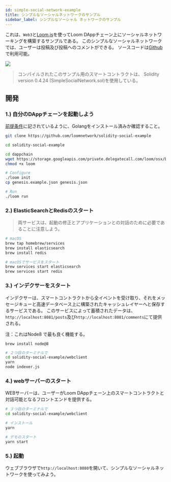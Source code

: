 ```yaml
---
id: simple-social-network-example
title: シンプルなソーシャルネットワークのサンプル
sidebar_label: シンプルなソーシャル ネットワークのサンプル
---
```

これは、`Web3`と[Loom.js](https://github.com/loomnetwork/loom-js)を使ってLoom DAppチェーン上にソーシャルネットワーキングを構築するサンプルである。 このシンプルなソーシャルネットワークでは、ユーザーは投稿及び投稿へのコメントができる。 ソースコードは[Github](https://github.com/loomnetwork/solidity-social-example)で利用可能。

![](https://dzwonsemrish7.cloudfront.net/items/2W3c2O3G2A1q1l3f3D3d/Screen%20Recording%202018-05-29%20at%2003.35%20PM.gif)

> コンパイルされたこのサンプル用のスマートコントラクトは、 Solidity version 0.4.24 (SimpleSocialNetwork.sol)を使用している。

## 開発

### 1.) 自分のDAppチェーンを起動しよう

[前提条件](https://loomx.io/developers/docs/en/prereqs.html)に記されているように、Golangをインストール済みか確認すること。

```bash
git clone https://github.com/loomnetwork/solidity-social-example

cd solidity-social-example

cd dappchain
wget https://storage.googleapis.com/private.delegatecall.com/loom/osx/build-139/loom
chmod +x loom

# Configure
./loom init
cp genesis.example.json genesis.json

# Run
./loom run
```

### 2.) ElasticSearchとRedisのスタート

> 両サービスは、起動の修正とアプリケーションとの対話のために必要であることに注意しよう。

```bash
# macOS
brew tap homebrew/services
brew install elasticsearch
brew install redis

# macOSでサービスをスタート
brew services start elasticsearch
brew services start redis
```

### 3.) インデクサーをスタート

インデクサーは、スマートコントラクトから全イベントを受け取り、それをメッセージキューと高速データベース上に構築されたキャッシュレイヤーへと保存するサービスである。 このサービスによって蓄積されたデータは、`http://localhost:8081/posts`及び`http://localhost:8081/comments`にて提供される。

注：これはNode8 で最も良く機能する。

    brew install node@8
    

```bash
# ２つ目のターミナルで
cd solidity-social-example/webclient
yarn
node indexer.js
```

### 4.) webサーバーのスタート

WEBサーバーは、ユーザーがLoom DAppチェーン上のスマートコントラクトと対話可能となるフロントエンドを提供する。

```bash
# ３つ目のターミナルで
cd solidity-social-example/webclient

# インストール
yarn

# デモのスタート
yarn start

```

### 5.) 起動

ウェブブラウザで`http://localhost:8080`を開いて、シンプルなソーシャルネットワークを使ってみよう。